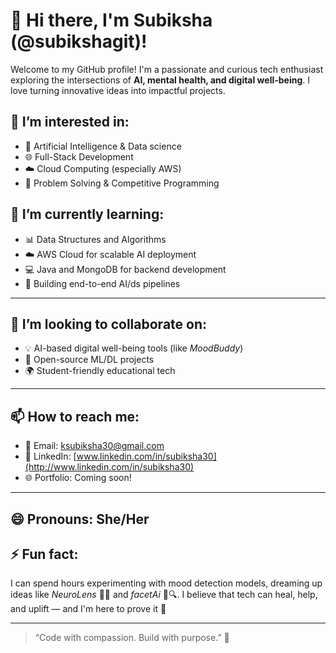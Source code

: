 # 👋 Hi there, I'm Subiksha (@subikshagit)!

Welcome to my GitHub profile! I'm a passionate and curious tech enthusiast exploring the intersections of **AI, mental health, and digital well-being**. I love turning innovative ideas into impactful projects.



## 👀 I’m interested in:

* 🧠 Artificial Intelligence & Data science
* 🌐 Full-Stack Development
* ☁️ Cloud Computing (especially AWS)
* 🧩 Problem Solving & Competitive Programming



## 🌱 I’m currently learning:

* 📊 Data Structures and Algorithms
* ☁️ AWS Cloud for scalable AI deployment
* 💻 Java and MongoDB for backend development
* 🧪 Building end-to-end AI/ds pipelines

---

## 💞️ I’m looking to collaborate on:

* 💡 AI-based digital well-being tools (like *MoodBuddy*)
* 🧩 Open-source ML/DL projects
* 🌍 Student-friendly educational tech

---

## 📫 How to reach me:

* 📧 Email: [ksubiksha30@gmail.com](mailto:ksubiksha30@gmail.com)
* 💼 LinkedIn: [www.linkedin.com/in/subiksha30](http://www.linkedin.com/in/subiksha30)
* 🌐 Portfolio: Coming soon!

---

## 😄 Pronouns: She/Her

## ⚡ Fun fact:

I can spend hours experimenting with mood detection models, dreaming up ideas like *NeuroLens* 🧠✨ and *facetAi* 📸🔍. I believe that tech can heal, help, and uplift — and I'm here to prove it 💪

---

> “Code with compassion. Build with purpose.” 💙
